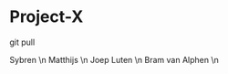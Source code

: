 # Project-X
git pull


Sybren <achternaam> \n
Matthijs <achternaam> \n
Joep Luten \n
Bram van Alphen \n
                
